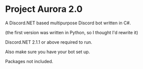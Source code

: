 # Project Aurora 2.0
A Discord.NET based multipurpose Discord bot written in C#.

(the first version was written in Python, so I thought I'd rewrite it)

Discord.NET 2.1.1 or above required to run.

Also make sure you have your bot set up.

Packages not included.
